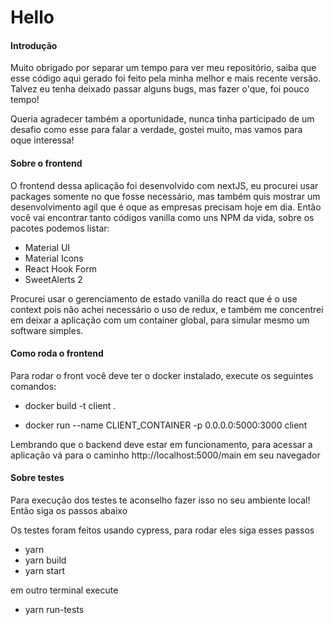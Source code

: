 # Hello 

#### Introdução


Muito obrigado por separar um tempo para ver meu repositório, saiba que esse código aqui gerado foi feito pela minha melhor e mais recente versão. Talvez eu tenha deixado passar alguns bugs, mas fazer o'que, foi pouco tempo! 

Queria agradecer também a oportunidade, nunca tinha participado de um desafio como esse para falar a verdade, gostei muito, mas vamos para oque interessa!

#### Sobre o frontend

O frontend dessa aplicação foi desenvolvido com nextJS, eu procurei usar packages somente no que fosse necessário, mas também quis mostrar um desenvolvimento agil que é oque as empresas precisam hoje em dia. Então você vai encontrar tanto códigos vanilla como uns NPM da vida, sobre os pacotes podemos listar:
 -  Material UI
 -  Material Icons
 -  React Hook Form
 -  SweetAlerts 2 

Procurei usar o gerenciamento de estado vanilla do react que é o use context pois não achei necessário o uso de redux, e também me concentrei em deixar a aplicação com um container global, para simular mesmo um software simples.

#### Como roda o frontend

Para rodar o front você deve ter o docker instalado, execute os seguintes comandos:

 - docker build -t client .

 - docker run --name CLIENT_CONTAINER -p 0.0.0.0:5000:3000 client

Lembrando que o backend deve estar em funcionamento, para acessar a aplicação vá para o caminho http://localhost:5000/main em seu navegador

#### Sobre testes

Para execução dos testes te aconselho fazer isso no seu ambiente local! Então siga os passos abaixo

Os testes foram feitos usando cypress, para rodar eles siga esses passos

- yarn
- yarn build
- yarn start

em outro terminal execute

- yarn run-tests
